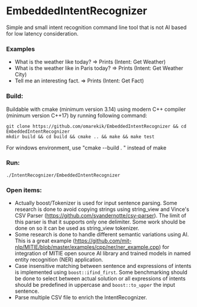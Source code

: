 # EmbeddedIntentRecognizer
Simple and small intent recognition command line tool that is not AI based for low latency consideration.

### Examples
* What is the weather like today? => Prints (Intent: Get Weather)
* What is the weather like in Paris today? => Prints (Intent: Get Weather City)
* Tell me an interesting fact. => Prints (Intent: Get Fact)

### Build:
Buildable with cmake (minimum version 3.14) using modern C++ compiler (minimum version C++17) by running following command:
```
git clone https://github.com/omarekik/EmbeddedIntentRecognizer && cd EmbeddedIntentRecognizer
mkdir build && cd build && cmake .. && make && make test
```
For windows environment, use "cmake --build . " instead of make
### Run:
```
./IntentRecognizer/EmbeddedIntentRecognizer
```

### Open items:
* Actually boost/Tokenizer is used for input sentence parsing. Some research is done to avoid copying strings using string_view and Vince's CSV Parser (https://github.com/svandernotte/csv-parser). The limit of this parser is that it supports only one delimiter. Some work should be done on so it can be used as string_view tokenizer. 
* Some research is done to handle different semantic variations using AI. This is a great example (https://github.com/mit-nlp/MITIE/blob/master/examples/cpp/ner/ner_example.cpp) for integration of MITIE open source AI library and trained models in named entity recognition (NER) application.
* Case insensitive matching between sentence and expressions of intents is implemented using `boost::ifind_first`. Some benchmarking should be done to select between actual solution or all expressions of intents should be predefined in uppercase and `boost::to_upper` the input sentence.
* Parse multiple CSV file to enrich the IntentRecognizer.